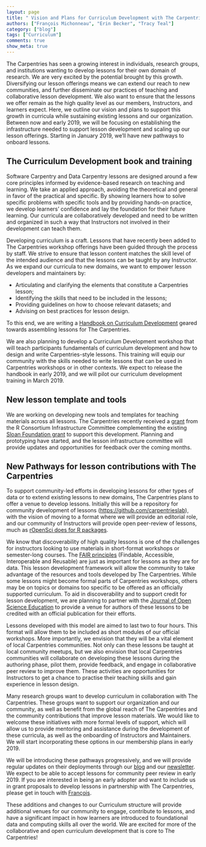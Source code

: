 ```yaml
---
layout: page
title: " Vision and Plans for Curriculum Development with The Carpentries"
authors: ["François Michonneau", "Erin Becker", "Tracy Teal"]
category: ["blog"]
tags: ["Curriculum"]
comments: true
show_meta: true
---
```


The Carpentries has seen a growing interest in individuals, research groups, and institutions wanting to develop lessons for their own domain of research. We are very excited by the potential brought by this growth. Diversifying our lesson offerings means we can extend our reach to new communities, and further disseminate our practices of teaching and collaborative lesson development. We also want to ensure that the lessons we offer remain as the high quality level as our members, Instructors, and learners expect. Here, we outline our vision and plans to support this growth in curricula while sustaining existing lessons and our organization. Between now and early 2019, we will be focusing on establishing the infrastructure needed to support lesson development and scaling up our lesson offerings. Starting in January 2019, we’ll have new pathways to onboard lessons. 

## The Curriculum Development book and training

Software Carpentry and Data Carpentry lessons are designed around a few core principles informed by evidence-based research on teaching and learning. We take an applied approach, avoiding the theoretical and general in favor of the practical and specific. By showing learners how to solve specific problems with specific tools and by providing hands-on practice, we develop learners’ confidence and lay the foundation for their future learning. Our curricula are collaboratively developed and need to be written and organized in such a way that  Instructors not involved in their development can teach them.

Developing curriculum is a craft. Lessons that have recently been added to The Carpentries workshop offerings have been guided through the process by staff. We strive to ensure that lesson content matches the skill level of the intended audience and that the lessons can be taught by any Instructor. As we expand our curricula to new domains, we want to empower lesson developers and maintainers by:

- Articulating and clarifying the elements that constitute a Carpentries lesson;
- Identifying the skills that need to be included in the lessons;
- Providing guidelines on how to choose relevant datasets; and
- Advising on best practices for lesson design.

To this end, we are writing a [Handbook on Curriculum Development](https://carpentries.github.io/curriculum-development) geared towards assembling lessons for The Carpentries.

We are also planning to develop a  Curriculum Development workshop that will teach participants fundamentals of curriculum development and how to design and write Carpentries-style lessons. This training will equip our community with the skills needed to write lessons that can be used in Carpentries workshops or in other contexts. We expect to release the handbook in early 2019, and we will pilot our curriculum development training in March 2019.


## New lesson template and tools

We are working on developing new tools and templates for teaching materials across all lessons. The Carpentries recently received a [grant](https://github.com/carpentries/2018-r-consortium-lessondown-proposal/releases/download/v1.20180401/proposal.pdf) from the R Consortium Infrastructure Committee complementing the existing [Sloan Foundation grant](https://datacarpentry.org/blog/2018/02/curriculum-dev-scaling) to support this development. Planning and prototyping have started, and the lesson infrastructure committee will provide updates and opportunities for feedback over the coming months. 


## New Pathways for lesson contributions with The Carpentries

To support community-led efforts in developing lessons for other types of data or to extend existing lessons to new domains, The Carpentries plans to offer a venue to develop lessons. Initially this will be a repository for community development of lessons (https://github.com/carpentrieslab), with the vision of moving to a format where we will provide an editorial role, and our community of Instructors will provide open peer-review of lessons, much as [rOpenSci does for R packages](http://github.com/ropensci/onboarding/). 

We know that discoverability of high quality lessons is one of the challenges for instructors looking to use materials in short-format workshops or semester-long courses. The [FAIR principles](https://www.force11.org/group/fairgroup/fairprinciples) (Findable, Accessible, Interoperable and Reusable) are just as important for lessons as they are for data. This lesson development framework will allow the community to take advantage of the resources and tools developed by The Carpentries. While some lessons might become formal parts of Carpentries workshops, others may be on topics or domains too specific to be offered as an officially supported curriculum. To aid in discoverability and to support credit for lesson development, we are planning to partner with the [Journal of Open Science Education](http://jose.theoj.org/) to provide a venue for authors of these lessons to be credited with an official publication for their efforts. 

Lessons developed with this model are aimed to last two to four hours. This format will allow them to be included as short modules of our official workshops. More importantly, we envision that they will be a vital element of local Carpentries communities. Not only can these lessons be taught at local community meetups, but we also envision that local Carpentries communities will collaborate on developing these lessons during the authoring phase, pilot them, provide feedback, and engage in collaborative peer review to improve them. These activities are opportunities for Instructors to get a chance to practise their teaching skills and gain experience in lesson design.

Many research groups want to develop curriculum in collaboration with The Carpentries. These groups want to support our organization and our community, as well as benefit from the global reach of The Carpentries and the community contributions that improve lesson materials. We would like to welcome these initiatives with more formal levels of support, which will allow us to provide mentoring and assistance during the development of these curricula, as well as the onboarding of Instructors and Maintainers. We will start incorporating these options in our membership plans in early 2019.

We will be introducing these pathways progressively, and we will provide regular updates on their deployments through our [blog](https://carpentries.org/blog/) and our [newsletter](https://carpentries.org/newsletter/). We expect to be able to accept lessons for community peer review in early 2019. If you are interested in being an early adopter and want to include us in grant proposals to develop lessons in partnership with The Carpentries, please get in touch with [François](mailto:francois@carpentries.org). 

These additions and changes to our Curriculum structure will provide additional venues for our community to engage, contribute to  lessons, and have a significant impact in how learners are introduced to foundational data and computing skills all over the world. We are excited for more of the collaborative and open curriculum development that is core to The Carpentries!
